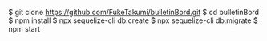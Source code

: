 $ git clone https://github.com/FukeTakumi/bulletinBord.git
$ cd bulletinBord
$ npm install
$ npx sequelize-cli db:create
$ npx sequelize-cli db:migrate
$ npm start